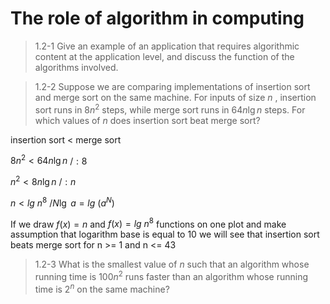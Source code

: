 # The role of algorithm in computing

> 1.2-1 Give an example of an application that requires algorithmic content at the application level, and discuss the function of the algorithms involved.

> 1.2-2 Suppose we are comparing implementations of insertion sort and merge sort on the same machine. For inputs of size $n$ , insertion sort runs in $8n^2$ steps, while merge sort runs in $64n\lg n$ steps. For which values of $n$ does insertion sort beat merge sort?

insertion sort < merge sort

$8n^2 < 64n\lg n$ $/:8$

$n^2 < 8n\lg n$ $/:n$

$n < lg\ n^8$ $/ N\lg\ a = lg\ (a^N)$

If we draw $f(x) = n$ and $f(x) = lg\ n^8$ functions on one plot and make assumption that logarithm base is equal to 10 we will see that insertion sort beats merge sort for n >= 1 and n <= 43

> 1.2-3 What is the smallest value of $n$ such that an algorithm whose running time is $100n^2$ runs faster than an algorithm whose running time is $2^n$ on the same machine?
